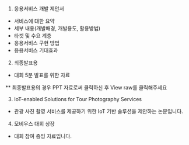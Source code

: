 1. 응용서비스 개발 제안서
  * 서비스에 대한 요약
  * 세부 내용(개발배경, 개발용도, 활용방법)
  * 타겟 및 수요 계층
  * 응용서비스 구현 방법
  * 응용서비스 기대효과

2. 최종발표용
  * 대회 5분 발표를 위한 자료

** 최종발표용의 경우 PPT 자료로써 클릭하신 후 View raw를 클릭해주세요

3. IoT-enabled Solutions for Tour Photography Services
  * 관광 사진 촬영 서비스를 제공하기 위한 IoT 기반 솔루션을 제안하는 논문입니다. 

4. 모비우스 대회 상장
  * 대회 참여 증빙 자료입니다.

